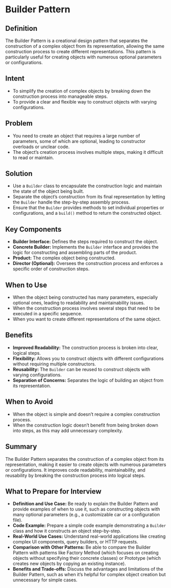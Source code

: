 # Builder Pattern

## Definition  
The Builder Pattern is a creational design pattern that separates the construction of a complex object from its representation, allowing the same construction process to create different representations. This pattern is particularly useful for creating objects with numerous optional parameters or configurations.

## Intent  
- To simplify the creation of complex objects by breaking down the construction process into manageable steps.  
- To provide a clear and flexible way to construct objects with varying configurations.

## Problem  
- You need to create an object that requires a large number of parameters, some of which are optional, leading to constructor overloads or unclear code.  
- The object’s creation process involves multiple steps, making it difficult to read or maintain.

## Solution  
- Use a `Builder` class to encapsulate the construction logic and maintain the state of the object being built.  
- Separate the object’s construction from its final representation by letting the `Builder` handle the step-by-step assembly process.  
- Ensure that the `Builder` provides methods to set individual properties or configurations, and a `build()` method to return the constructed object.

## Key Components  
- **Builder Interface:** Defines the steps required to construct the object.  
- **Concrete Builder:** Implements the `Builder` interface and provides the logic for constructing and assembling parts of the product.  
- **Product:** The complex object being constructed.  
- **Director (Optional):** Oversees the construction process and enforces a specific order of construction steps.

## When to Use  
- When the object being constructed has many parameters, especially optional ones, leading to readability and maintainability issues.  
- When the construction process involves several steps that need to be executed in a specific sequence.  
- When you want to create different representations of the same object.

## Benefits  
- **Improved Readability:** The construction process is broken into clear, logical steps.  
- **Flexibility:** Allows you to construct objects with different configurations without requiring multiple constructors.  
- **Reusability:** The `Builder` can be reused to construct objects with varying configurations.  
- **Separation of Concerns:** Separates the logic of building an object from its representation.

## When to Avoid  
- When the object is simple and doesn’t require a complex construction process.  
- When the construction logic doesn’t benefit from being broken down into steps, as this may add unnecessary complexity.  

## Summary  
The Builder Pattern separates the construction of a complex object from its representation, making it easier to create objects with numerous parameters or configurations. It improves code readability, maintainability, and reusability by breaking the construction process into logical steps.

## What to Prepare for Interview  
- **Definition and Use Case:** Be ready to explain the Builder Pattern and provide examples of when to use it, such as constructing objects with many optional parameters (e.g., a customizable car or a configuration file).  
- **Code Example:** Prepare a simple code example demonstrating a `Builder` class and how it constructs an object step-by-step.  
- **Real-World Use Cases:** Understand real-world applications like creating complex UI components, query builders, or HTTP requests.  
- **Comparison with Other Patterns:** Be able to compare the Builder Pattern with patterns like Factory Method (which focuses on creating objects without specifying their concrete classes) or Prototype (which creates new objects by copying an existing instance).  
- **Benefits and Trade-offs:** Discuss the advantages and limitations of the Builder Pattern, such as when it’s helpful for complex object creation but unnecessary for simple cases.
